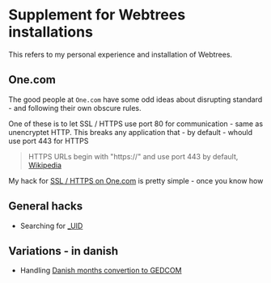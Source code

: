 # Supplement for Webtrees installations

This refers to my personal experience and installation of Webtrees.


## One.com

The good people at `One.com` have some odd ideas about disrupting standard - and following their own obscure rules.

One of these is to let SSL / HTTPS use port 80 for communication - same as unencryptet HTTP. 
This breaks any application that - by default - whould use port 443 for HTTPS

> HTTPS URLs begin with "https://" and use port 443 by default,
<br>[Wikipedia](https://en.wikipedia.org/wiki/HTTPS)

My hack for [SSL / HTTPS on One.com](SSL-HTTPS-One.com) is pretty simple - once you know how 

## General hacks

- Searching for [_UID](UID.md)

## Variations - in danish

- Handling [Danish months convertion to GEDCOM](Danish-months-to-GEDCOM)

